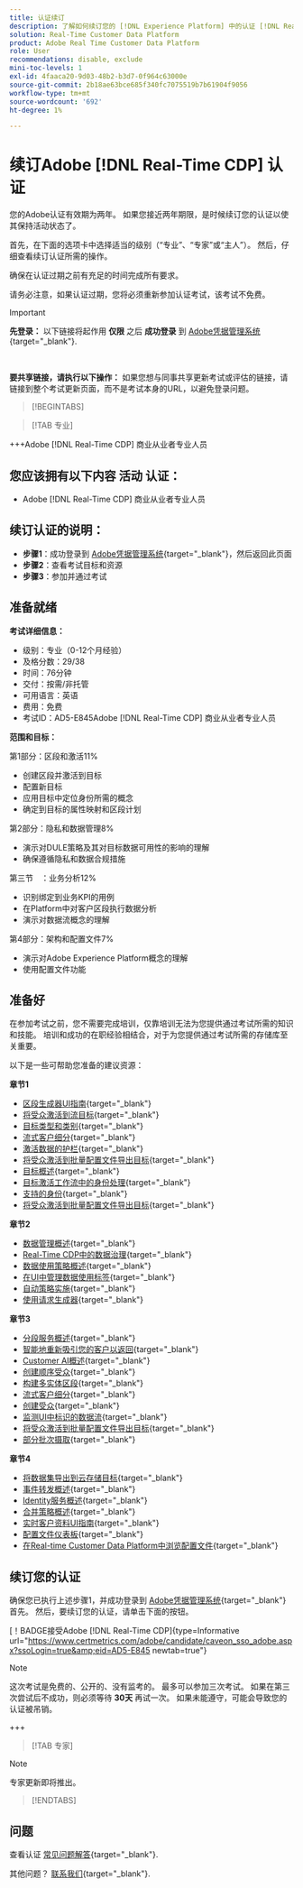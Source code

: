 ```yaml
---
title: 认证续订
description: 了解如何续订您的 [!DNL Experience Platform] 中的认证 [!DNL Real-Time Customer Data Platform].
solution: Real-Time Customer Data Platform
product: Adobe Real Time Customer Data Platform
role: User
recommendations: disable, exclude
mini-toc-levels: 1
exl-id: 4faaca20-9d03-48b2-b3d7-0f964c63000e
source-git-commit: 2b18ae63bce685f340fc7075519b7b61904f9056
workflow-type: tm+mt
source-wordcount: '692'
ht-degree: 1%

---
```


# 续订Adobe [!DNL Real-Time CDP] 认证

您的Adobe认证有效期为两年。 如果您接近两年期限，是时候续订您的认证以使其保持活动状态了。

首先，在下面的选项卡中选择适当的级别（“专业”、“专家”或“主人”）。 然后，仔细查看续订认证所需的操作。

确保在认证过期之前有充足的时间完成所有要求。

请务必注意，如果认证过期，您将必须重新参加认证考试，该考试不免费。

>[!IMPORTANT]
>
>**先登录：** 以下链接将起作用 **仅限** 之后 **成功登录** 到 [Adobe凭据管理系统](https://www.certmetrics.com/adobe){target="_blank"}.
>
><br>
>
>**要共享链接，请执行以下操作：** 如果您想与同事共享更新考试或评估的链接，请链接到整个考试更新页面，而不是考试本身的URL，以避免登录问题。

>[!BEGINTABS]

>[!TAB 专业]

+++Adobe [!DNL Real-Time CDP] 商业从业者专业人员

## 您应该拥有以下内容 **活动** 认证：

* Adobe [!DNL Real-Time CDP] 商业从业者专业人员

## 续订认证的说明：

* **步骤1**：成功登录到 [Adobe凭据管理系统](https://www.certmetrics.com/adobe){target="_blank"}，然后返回此页面
* **步骤2**：查看考试目标和资源
* **步骤3**：参加并通过考试

## 准备就绪

**考试详细信息：**

* 级别：专业（0-12个月经验）
* 及格分数：29/38
* 时间：76分钟
* 交付：按需/非托管
* 可用语言：英语
* 费用：免费
* 考试ID：AD5-E845Adobe [!DNL Real-Time CDP] 商业从业者专业人员

**范围和目标：**

第1部分：区段和激活11%

* 创建区段并激活到目标
* 配置新目标
* 应用目标中定位身份所需的概念
* 确定到目标的属性映射和区段计划

第2部分：隐私和数据管理8%

* 演示对DULE策略及其对目标数据可用性的影响的理解
* 确保遵循隐私和数据合规措施

第三节　：业务分析12%

* 识别绑定到业务KPI的用例
* 在Platform中对客户区段执行数据分析
* 演示对数据流概念的理解

第4部分：架构和配置文件7%

* 演示对Adobe Experience Platform概念的理解
* 使用配置文件功能

## 准备好

在参加考试之前，您不需要完成培训，仅靠培训无法为您提供通过考试所需的知识和技能。 培训和成功的在职经验相结合，对于为您提供通过考试所需的存储库至关重要。

以下是一些可帮助您准备的建议资源：

**章节1**

* [区段生成器UI指南](https://experienceleague.adobe.com/docs/experience-platform/segmentation/ui/segment-builder.html){target="_blank"}
* [将受众激活到流目标](https://experienceleague.adobe.com/docs/experience-platform/destinations/ui/activate/activate-segment-streaming-destinations.html){target="_blank"}
* [目标类型和类别](https://experienceleague.adobe.com/docs/experience-platform/destinations/destination-types.html){target="_blank"}
* [流式客户细分](https://experienceleague.adobe.com/docs/experience-platform/segmentation/ui/streaming-segmentation.html){target="_blank"}
* [激活数据的护栏](https://experienceleague.adobe.com/docs/experience-platform/destinations/guardrails.html){target="_blank"}
* [将受众激活到批量配置文件导出目标](https://experienceleague.adobe.com/docs/experience-platform/destinations/ui/activate/activate-batch-profile-destinations.html){target="_blank"}
* [目标概述](https://experienceleague.adobe.com/docs/experience-platform/destinations/home.html?lang=zh-Hans){target="_blank"}
* [目标激活工作流中的身份处理](https://experienceleague.adobe.com/docs/experience-platform/destinations/how-destinations-work/identity-handling.html){target="_blank"}
* [支持的身份](https://experienceleague.adobe.com/docs/experience-platform/destinations/catalog/social/facebook.html#supported-identities){target="_blank"}
* [将受众激活到批量配置文件导出目标](https://experienceleague.adobe.com/docs/experience-platform/destinations/ui/activate/activate-batch-profile-destinations.html){target="_blank"}

**章节2**

* [数据管理概述](https://experienceleague.adobe.com/docs/experience-platform/data-governance/home.html?lang=zh-Hans){target="_blank"}
* [Real-Time CDP中的数据治理](https://experienceleague.adobe.com/docs/experience-platform/rtcdp/privacy/data-governance-overview.html){target="_blank"}
* [数据使用策略概述](https://experienceleague.adobe.com/docs/experience-platform/data-governance/policies/overview.html?lang=zh-Hans){target="_blank"}
* [在UI中管理数据使用标签](https://experienceleague.adobe.com/docs/experience-platform/data-governance/labels/user-guide.html?lang=zh-Hant){target="_blank"}
* [自动策略实施](https://experienceleague.adobe.com/docs/experience-platform/data-governance/enforcement/auto-enforcement.html){target="_blank"}
* [使用请求生成器](https://experienceleague.adobe.com/docs/experience-platform/privacy/ui/user-guide.html?lang=zh-Hans#request-builder){target="_blank"}

**章节3**

* [分段服务概述](https://experienceleague.adobe.com/docs/experience-platform/segmentation/home.html?lang=zh-Hans){target="_blank"}
* [智能地重新吸引您的客户以返回](https://experienceleague.adobe.com/docs/experience-platform/rtcdp/use-cases/personalization-insights-engagement/intelligent-re-engagement.html){target="_blank"}
* [Customer AI概述](https://experienceleague.adobe.com/docs/experience-platform/intelligent-services/customer-ai/overview.html){target="_blank"}
* [创建顺序受众](https://experienceleague.adobe.com/docs/platform-learn/tutorials/audiences/create-sequential-audiences.html){target="_blank"}
* [构建多实体区段](https://experienceleague.adobe.com/docs/platform-learn/getting-started-for-data-architects-and-data-engineers/build-segments.html?lang=en#build-a-multi-entity-segment){target="_blank"}
* [流式客户细分](https://experienceleague.adobe.com/docs/experience-platform/segmentation/ui/streaming-segmentation.html){target="_blank"}
* [创建受众](https://experienceleague.adobe.com/docs/platform-learn/tutorials/audiences/create-audiences.html){target="_blank"}
* [监测UI中标识的数据流](https://experienceleague.adobe.com/docs/experience-platform/dataflows/ui/monitor-identities.html){target="_blank"}
* [将受众激活到批量配置文件导出目标](https://experienceleague.adobe.com/docs/experience-platform/destinations/ui/activate/activate-batch-profile-destinations.html){target="_blank"}
* [部分批次摄取](https://experienceleague.adobe.com/docs/experience-platform/ingestion/batch/partial.html){target="_blank"}

**章节4**

* [将数据集导出到云存储目标](https://experienceleague.adobe.com/docs/experience-platform/destinations/ui/activate/export-datasets.html){target="_blank"}
* [事件转发概述](https://experienceleague.adobe.com/docs/experience-platform/tags/event-forwarding/overview.html){target="_blank"}
* [Identity服务概述](https://experienceleague.adobe.com/docs/experience-platform/identity/home.html?lang=zh-Hans){target="_blank"}
* [合并策略概述](https://experienceleague.adobe.com/docs/experience-platform/profile/merge-policies/overview.html){target="_blank"}
* [实时客户资料UI指南](https://experienceleague.adobe.com/docs/experience-platform/profile/ui/user-guide.html?lang=zh-Hans){target="_blank"}
* [配置文件仪表板](https://experienceleague.adobe.com/docs/experience-platform/dashboards/guides/profiles.html){target="_blank"}
* [在Real-time Customer Data Platform中浏览配置文件](https://experienceleague.adobe.com/docs/experience-platform/rtcdp/profile/profile-browse.html){target="_blank"}

## 续订您的认证

确保您已执行上述步骤1，并成功登录到 [Adobe凭据管理系统](https://www.certmetrics.com/adobe){target="_blank"} 首先。 然后，要续订您的认证，请单击下面的按钮。

[！BADGE接受Adobe [!DNL Real-Time CDP]{type=Informative url="https://www.certmetrics.com/adobe/candidate/caveon_sso_adobe.aspx?ssoLogin=true&amp;eid=AD5-E845 newtab=true"}

>[!NOTE]
>
>这次考试是免费的、公开的、没有监考的。 最多可以参加三次考试。 如果在第三次尝试后不成功，则必须等待 **30天** 再试一次。 如果未能遵守，可能会导致您的认证被吊销。

+++

>[!TAB 专家]

>[!NOTE]
>
>专家更新即将推出。

>[!ENDTABS]

## 问题

查看认证 [常见问题解答](https://experienceleague.adobe.com/docs/certification/certification/faq.html){target="_blank"}.

其他问题？ [联系我们](mailto:certif@adobe.com){target="_blank"}.
